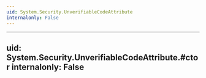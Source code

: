 ```yaml
---
uid: System.Security.UnverifiableCodeAttribute
internalonly: False
---
```


---
uid: System.Security.UnverifiableCodeAttribute.#ctor
internalonly: False
---

